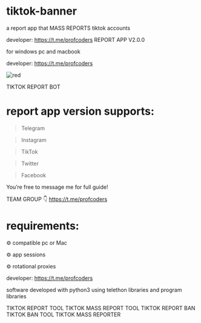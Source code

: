 # tiktok-banner
a report app that MASS REPORTS tiktok accounts

developer: https://t.me/profcoders
REPORT APP V2.0.0

for windows pc and macbook  

developer: https://t.me/profcoders

![red](https://github.com/user-attachments/assets/a3afd08d-8692-4e5b-aa4a-b7f4cf318caf)

TIKTOK REPORT BOT

# report app version supports:

> Telegram

> Instagram 

> TikTok 

> Twitter 

> Facebook
 
You’re free to message me for full guide! 

TEAM GROUP 👇
https://t.me/profcoders

# requirements:

⚙️ compatible pc or Mac

⚙️ app sessions 

⚙️ rotational proxies

developer: https://t.me/profcoders

software developed with python3 using telethon libraries and program libraries 

TIKTOK REPORT TOOL
TIKTOK MASS REPORT TOOL
TIKTOK REPORT BAN
TIKTOK BAN TOOL
TIKTOK MASS REPORTER
